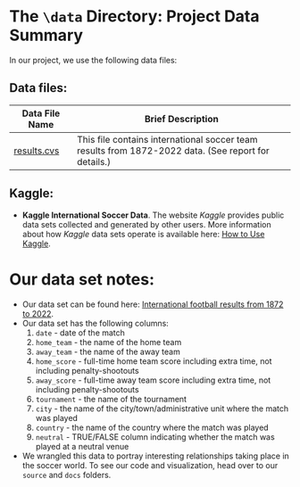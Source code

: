 # The `\data` Directory: Project Data Summary

In our project, we use the following data files:

## Data files:
|Data File Name | Brief Description|
|---------------| -----------------|
|[results.cvs](./results.csv) | This file contains international soccer team results from 1872-2022 data. (See report for details.)

## Kaggle:

* **Kaggle International Soccer Data**. The website _Kaggle_ provides public data sets collected and generated by other users. More information about how _Kaggle_ data sets operate is available here: [How to Use Kaggle](https://www.kaggle.com/docs/datasets).

# Our data set notes:

* Our data set can be found here: [International football results from 1872 to 2022](https://www.kaggle.com/datasets/martj42/international-football-results-from-1872-to-2017?resource=download).
* Our data set has the following columns:
  1. `date` - date of the match
  2. `home_team` - the name of the home team
  3. `away_team` - the name of the away team
  4. `home_score` - full-time home team score including extra time, not including penalty-shootouts
  5. `away_score` - full-time away team score including extra time, not including penalty-shootouts
  6. `tournament` - the name of the tournament
  7. `city` - the name of the city/town/administrative unit where the match was played
  8. `country` - the name of the country where the match was played
  9. `neutral` - TRUE/FALSE column indicating whether the match was played at a neutral venue
* We wrangled this data to portray interesting relationships taking place in the soccer world. To see our code and visualization, head over to our `source` and `docs` folders.
